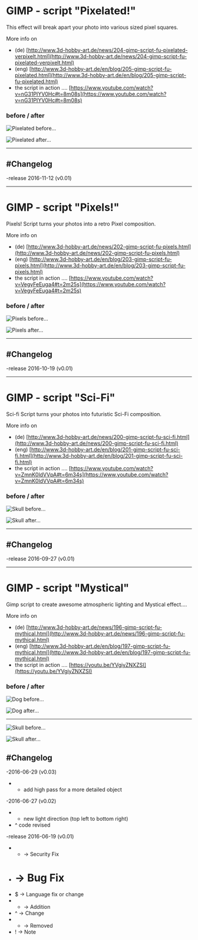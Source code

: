 # GIMP - script "Pixelated!"

This effect will break apart your photo into various sized pixel squares.

More info on

* (de) [http://www.3d-hobby-art.de/news/204-gimp-script-fu-pixelated-verpixelt.html](http://www.3d-hobby-art.de/news/204-gimp-script-fu-pixelated-verpixelt.html)
* (eng) [http://www.3d-hobby-art.de/en/blog/205-gimp-script-fu-pixelated.html](http://www.3d-hobby-art.de/en/blog/205-gimp-script-fu-pixelated.html)
* the script in action ....  [https://www.youtube.com/watch?v=nG31PIYV0Hc#t=8m08s](https://www.youtube.com/watch?v=nG31PIYV0Hc#t=8m08s)

### before / after

![Pixelated before...](http://www.3d-hobby-art.de/images/blog.images/pixelated.start.png)

![Pixelated after...](http://www.3d-hobby-art.de/images/blog.images/pixelated.final.png)

***

## #Changelog

-release 2016-11-12 (v0.01)


***

# GIMP - script "Pixels!"

Pixels! Script turns your photos into a retro Pixel composition.

More info on

* (de) [http://www.3d-hobby-art.de/news/202-gimp-script-fu-pixels.html](http://www.3d-hobby-art.de/news/202-gimp-script-fu-pixels.html)
* (eng) [http://www.3d-hobby-art.de/en/blog/203-gimp-script-fu-pixels.html](http://www.3d-hobby-art.de/en/blog/203-gimp-script-fu-pixels.html)
* the script in action ....  [https://www.youtube.com/watch?v=VegyFeEuga4#t=2m25s](https://www.youtube.com/watch?v=VegyFeEuga4#t=2m25s)

### before / after

![Pixels before...](http://www.3d-hobby-art.de/images/blog.images/pixels.start.png)

![Pixels after...](http://www.3d-hobby-art.de/images/blog.images/pixels.final.png)

***

## #Changelog

-release 2016-10-19 (v0.01)


***

# GIMP - script "Sci-Fi"

Sci-fi Script turns your photos into futuristic Sci-Fi composition.

More info on

* (de) [http://www.3d-hobby-art.de/news/200-gimp-script-fu-sci-fi.html](http://www.3d-hobby-art.de/news/200-gimp-script-fu-sci-fi.html)
* (eng) [http://www.3d-hobby-art.de/en/blog/201-gimp-script-fu-sci-fi.html](http://www.3d-hobby-art.de/en/blog/201-gimp-script-fu-sci-fi.html)
* the script in action ....  [https://www.youtube.com/watch?v=ZmnK0ldVVpA#t=6m34s](https://www.youtube.com/watch?v=ZmnK0ldVVpA#t=6m34s)

### before / after

![Skull before...](http://www.3d-hobby-art.de/images/blog.images/sci-fi.004.start.png)

![Skull after...](http://www.3d-hobby-art.de/images/blog.images/sci-fi.004.final.png)

***

## #Changelog

-release 2016-09-27 (v0.01)


***

# GIMP - script "Mystical"

Gimp script to create awesome atmospheric lighting and Mystical effect....

More info on

* (de) [http://www.3d-hobby-art.de/news/196-gimp-script-fu-mythical.html](http://www.3d-hobby-art.de/news/196-gimp-script-fu-mythical.html)
* (eng) [http://www.3d-hobby-art.de/en/blog/197-gimp-script-fu-mythical.html](http://www.3d-hobby-art.de/en/blog/197-gimp-script-fu-mythical.html)
* the script in action ....  [https://youtu.be/YVgiyZNXZSI](https://youtu.be/YVgiyZNXZSI)

### before / after

![Dog before...](http://www.3d-hobby-art.de/images/blog.images/dangerous_dog.before.png)

![Dog after...](http://www.3d-hobby-art.de/images/blog.images/dangerous_dog.png)

***

![Skull before...](http://www.3d-hobby-art.de/images/blog.images/skull.before.png)

![Skull after...](http://www.3d-hobby-art.de/images/blog.images/skull_after.png)

## #Changelog

-2016-06-29 (v0.03)
* + add high pass for a more detailed object

-2016-06-27 (v0.02)
* + new light direction (top left to bottom right)
* ^ code revised

-release 2016-06-19 (v0.01)

* * -> Security Fix
* # -> Bug Fix
* $ -> Language fix or change
* + -> Addition
* ^ -> Change
* - -> Removed
* ! -> Note